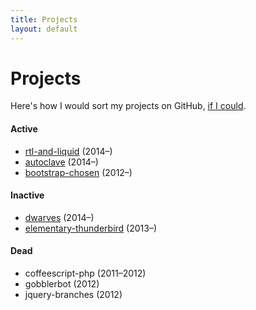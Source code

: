 ```yaml
---
title: Projects
layout: default
---
```


# Projects

Here's how I would sort my projects on GitHub, [if I could](https://github.com/isaacs/github/issues/166).

#### Active

* [rtl-and-liquid](http://github.com/alxlit/rtl-and-liquid) (2014&ndash;)
* [autoclave](http://github.com/alxlit/autoclave) (2014&ndash;)
* [bootstrap-chosen](http://github.com/alxlit/bootstrap-chosen) (2012&ndash;)

#### Inactive

* [dwarves](http://github.com/alxlit/dwarves) (2014&ndash;)
* [elementary-thunderbird](http://github.com/alxlit/elementary-thunderbird) (2013&ndash;)

#### Dead

* coffeescript-php (2011&ndash;2012)
* gobblerbot (2012)
* jquery-branches (2012)

